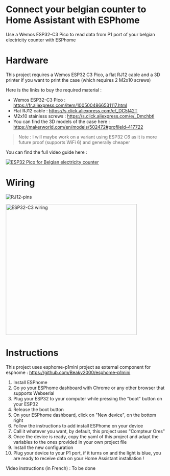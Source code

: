 # Connect your belgian counter to Home Assistant with ESPhome
Use a Wemos ESP32-C3 Pico to read data from P1 port of your belgian electricity counter with ESPhome

# Hardware
This project requires a Wemos ESP32 C3 Pico, a flat RJ12 cable and a 3D printer if you want to print the case (which requires 2 M2x10 screws)

Here is the links to buy the required material :

- Wemos ESP32-C3 Pico : https://fr.aliexpress.com/item/1005004866531117.html
- Flat RJ12 cable : https://s.click.aliexpress.com/e/_DC5f42T
- M2x10 stainless screws : https://s.click.aliexpress.com/e/_Dmchbtl
- You can find the 3D models of the case here : https://makerworld.com/en/models/502472#profileId-417722

> Note : I will maybe work on a variant using ESP32 C6 as it is more future proof (supports WiFi 6) and generally cheaper

You can find the full video guide here :

[![ESP32 Pico for Belgian electricity counter](https://img.youtube.com/vi/KM2kO0HSWFs/hqdefault.jpg)](https://youtu.be/KM2kO0HSWFs)

# Wiring
![RJ12-pins](https://github.com/tomsbasement/esp32-pico-p1/assets/108102/e30a5d2b-0883-4c2d-89bc-5bb175bf30bc)

<img src="https://github.com/tomsbasement/esp32-pico-p1/assets/108102/4ab4b4a1-7a0a-4ccf-bf76-ba80f823f1ae" alt="ESP32-C3 wiring" width="410"/>

# Instructions
This project uses esphome-p1mini project as external component for esphome : https://github.com/Beaky2000/esphome-p1mini

1. Install ESPhome
2. Go yo your ESPhome dashboard with Chrome or any other browser that supports Webserial
3. Plug your ESP32 to your computer while pressing the "boot" button on your ESP32
4. Release the boot button
5. On your ESPhome dashboard, click on "New device", on the bottom right
6. Follow the instructions to add install ESPhome on your device
7. Call it whatever you want, by default, this project uses "Compteur Ores"
8. Once the device is ready, copy the yaml of this project and adapt the variables to the ones provided in your own project file
9. Install the new configuration
10. Plug your device to your P1 port, if it turns on and the light is blue, you are ready to receive data on your Home Assistant installation !

Video instructions (in French) :
To be done
